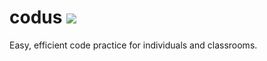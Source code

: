 # codus ![](https://travis-ci.com/controversial/codus.svg?token=e29Jzu9ow6nbDMpQAydD&branch=master)
Easy, efficient code practice for individuals and classrooms.
